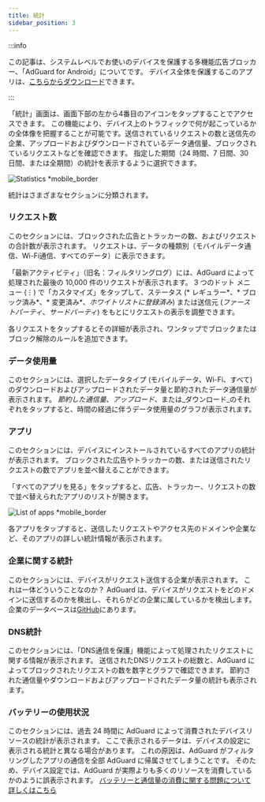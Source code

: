```yaml
---
title: 統計
sidebar_position: 3
---
```


:::info

この記事は、システムレベルでお使いのデバイスを保護する多機能広告ブロッカー、「AdGuard for Android」についてです。 デバイス全体を保護するこのアプリは、[こちらからダウンロード](https://agrd.io/download-kb-adblock)できます。

:::

「統計」画面は、画面下部の左から4番目のアイコンをタップすることでアクセスできます。 この機能により、デバイス上のトラフィックで何が起こっているかの全体像を把握することが可能です。送信されているリクエストの数と送信先の企業、アップロードおよびダウンロードされているデータ通信量、ブロックされているリクエストなどを確認できます。 指定した期間（24 時間、7 日間、30 日間、または全期間）の統計を表示するように選択できます。

![Statistics \*mobile_border](https://cdn.adtidy.org/blog/new/grt11ktempFileForShare_20230614-170547.jpg)

統計はさまざまなセクションに分類されます。

### リクエスト数

このセクションには、ブロックされた広告とトラッカーの数、およびリクエストの合計数が表示されます。 リクエストは、データの種類別（モバイルデータ通信、Wi-Fi通信、すべてのデータ）に表示できます。

「最新アクティビティ」（旧名：フィルタリングログ）には、AdGuard によって処理された最後の 10,000 件のリクエストが表示されます。 3 つのドット メニュー (⋮) で「カスタマイズ」をタップして、ステータス (\* レギュラー\*、\* ブロック済み\*、\* 変更済み\*、_ホワイトリストに登録済み_) または送信元 (_ファーストパーティ_、_サードパーティ_) をもとにリクエストの表示を調整できます。

各リクエストをタップするとその詳細が表示され、ワンタップでブロックまたはブロック解除のルールを追加できます。

### データ使用量

このセクションには、選択したデータタイプ (モバイルデータ、Wi-Fi、すべて) のダウンロードおよびアップロードされたデータ量と節約されたデータ通信量が表示されます。 _節約した通信量_、_アップロード_、または_ダウンロード_のそれぞれをタップすると、時間の経過に伴うデータ使用量のグラフが表示されます。

### アプリ

このセクションには、デバイスにインストールされているすべてのアプリの統計が表示されます。 ブロックされた広告やトラッカーの数、または送信されたリクエストの数でアプリを並べ替えることができます。

「すべてのアプリを見る」をタップすると、広告、トラッカー、リクエストの数で並べ替えられたアプリのリストが開きます。

![List of apps \*mobile_border](https://cdn.adtidy.org/blog/new/toq0mkScreenshot_20230627-235219_AdGuard.jpg)

各アプリをタップすると、送信したリクエストやアクセス先のドメインや企業など、そのアプリの詳しい統計情報が表示されます。

### 企業に関する統計

このセクションには、デバイスがリクエスト送信する企業が表示されます。 これは一体どういうことなのか？ AdGuard は、デバイスがリクエストをどのドメインに送信するのかを検出し、それらがどの企業に属しているかを検出します。 企業のデータベースは[GitHub](https://github.com/AdguardTeam/companiesdb)にあります。

### DNS統計

このセクションには、「DNS通信を保護」機能によって処理されたリクエストに関する情報が表示されます。 送信されたDNSリクエストの総数と、AdGuard によってブロックされたリクエストの数を数字とグラフで確認できます。 節約された通信量やダウンロードおよびアップロードされたデータ量の統計も表示されます。

### バッテリーの使用状況

このセクションには、過去 24 時間に AdGuard によって消費されたデバイスリソースの統計が表示されます。 ここで表示されるデータは、デバイスの設定に表示される統計と異なる場合があります。 これの原因は、AdGuard がフィルタリングしたアプリの通信を全部 AdGuard に帰属させてしまうことです。 そのため、デバイス設定では、AdGuard が実際よりも多くのリソースを消費しているかのように誤表示されます。 [バッテリーと通信量の消費に関する問題について詳しくはこちら](/adguard-for-android/solving-problems/battery/)

